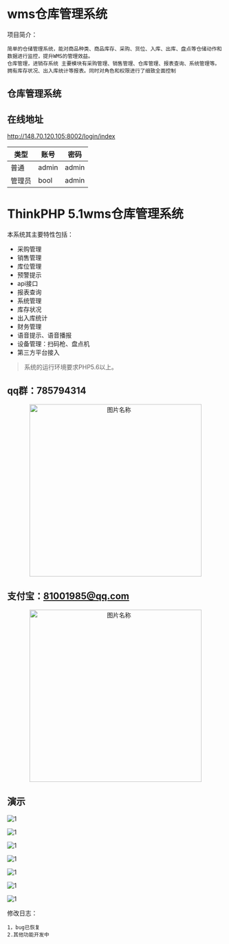# wms仓库管理系统
项目简介：
     
    简单的仓储管理系统，能对商品种类、商品库存、采购、货位、入库、出库、盘点等仓储动作和数据进行监控，提升WMS的管理效益。
    仓库管理，进销存系统 主要模块有采购管理、销售管理、仓库管理、报表查询、系统管理等。拥有库存状况、出入库统计等报表。同时对角色和权限进行了细致全面控制

## 仓库管理系统

## 在线地址 

http://148.70.120.105:8002/login/index


类型| 账号 | 密码
---|---|---
普通|admin | admin
管理员|bool | admin



<!-- ## 默认分支

https://github.com/bool1993/xenon-wms -->


ThinkPHP 5.1wms仓库管理系统
==============================
本系统其主要特性包括：

 + 采购管理
 + 销售管理
 + 库位管理
 + 预警提示
 + api接口
 + 报表查询
 + 系统管理
 + 库存状况
 + 出入库统计
 + 财务管理
 + 语音提示、语音播报
 + 设备管理：扫码枪、盘点机
 + 第三方平台接入

> 系统的运行环境要求PHP5.6以上。

## qq群：785794314

<div  align="center">    
  <img src="./demo/qq.png" width = "400" alt="图片名称" align=center />
</div>

## 支付宝：81001985@qq.com

<div  align="center">    
  <img src="./demo/QQ图片20171230143517.jpg" width = "400" alt="图片名称" align=center />
</div>


## 演示
![1](./demo/1.gif)

![1](./demo/20171229163116.png)

![1](./demo/20171229163127.png)

![1](./demo/20171229163140.png)

![1](./demo/20171229185301.png)

![1](./demo/20171230124816.png)

![1](./demo/20171230124819.png)



修改日志：
    
    1，bug已恢复
    2.其他功能开发中